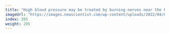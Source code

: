 ```yaml
---
title: "High blood pressure may be treated by burning nerves near the kidneys"
imageUrl: "https://images.newscientist.com/wp-content/uploads/2022/04/04154156/SEI_97125992.jpg?width=600"
index: 205
weight: 205
---
```

